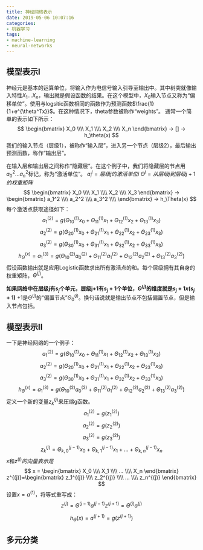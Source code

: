 ```yaml
---
title: 神经网络表示
date: 2019-05-06 10:07:16
categories:
- 机器学习
tags:
- machine-learning
- neural-networks
---
```


<script type="text/x-mathjax-config">
  MathJax.Hub.Config({
    extensions: ["tex2jax.js"],
    jax: ["input/TeX", "output/HTML-CSS"],
    tex2jax: {
      <!--$表示行内元素，$$表示块状元素 -->
      inlineMath: [ ['$','$'], ["\\(","\\)"] ],
      displayMath: [ ['$$','$$'], ["\\[","\\]"] ],
      processEscapes: true
    },
    "HTML-CSS": { availableFonts: ["TeX"] }
  });
</script>
<!--加载MathJax的最新文件， async表示异步加载进来 -->
<script type="text/javascript" async src="https://cdn.mathjax.org/mathjax/latest/MathJax.js">
</script>

## 模型表示I
神经元是基本的运算单位，将输入作为电信号输入引导至输出中。其中树突就像输入特性$X_1...X_n$，输出就是假设函数的结果。在这个模型中，$X_0$输入节点又称为“偏移单位”。使用与logsitic函数相同的函数作为预测函数$\frac{1}{1+e^{\theta^Tx}}$。在这种情况下，theta参数被称作“weights”。
通常一个简单的表示如下所示：
$$
    \begin{bmatrix}
		X_0 \\\\
		X_1 \\\\
        X_2 \\\\
		X_n
	\end{bmatrix}
    ->
    []
    ->
    h_\theta(x)
$$
我们的输入节点（层级1），被称作“输入层”，进入另一个节点（层级2），最后输出预测函数，称作“输出层”。

在输入层和输出层之间称作“隐藏层”。在这个例子中，我们将隐藏层的节点用$a_0^2...a_n^2$标记，称为“激活单位”。
$a_i^j=层级j的激活单位i$
$\Theta^j=从层级j到层级j+1的权重矩阵$
$$
    \begin{bmatrix}
		X_0 \\\\
		X_1 \\\\
        X_2 \\\\
		X_3
	\end{bmatrix}
    ->
    \begin{bmatrix}
		a_1^2 \\\\
		a_2^2 \\\\
        a_3^2 \\\\
	\end{bmatrix}
    ->
    h_\Theta(x)
$$
每个激活点获取途径如下：
$$
a_1^{(2)}=g(\Theta_{10}^{(1)}x_0+\Theta_{11}^{(1)}x_1+\Theta_{12}^{(1)}x_2+\Theta_{13}^{(1)}x_3)
$$
$$
a_2^{(2)}=g(\Theta_{20}^{(1)}x_0+\Theta_{21}^{(1)}x_1+\Theta_{22}^{(1)}x_2+\Theta_{23}^{(1)}x_3)
$$
$$
a_3^{(2)}=g(\Theta_{30}^{(1)}x_0+\Theta_{31}^{(1)}x_1+\Theta_{32}^{(1)}x_2+\Theta_{33}^{(1)}x_3)
$$
$$
h_\Theta^{(x)}=a_1^{(3)}=g(\Theta_{10}^{(2)}a_0^{(2)}+\Theta_{11}^{(2)}a_1^{(2)}+\Theta_{12}^{(2)}a_2^{(2)}+\Theta_{13}^{(2)}a_3^{(2)})
$$
假设函数输出就是应用Logistic函数求出所有激活点的和。每个层级拥有其自身的权重矩阵，$\Theta^{(j)}$。

**如果网络中在层级j有$s_j$个单元，层级j+1有$s_j+1$个单位，$\Theta^{(j)}$的维度就是$s_j+1x(s_j+1)$**
+1是$\Theta^{(j)}$的“偏置节点”$\Theta_0^{(j)}$。换句话说就是输出节点不包括偏置节点，但是输入节点包括。

## 模型表示II
一下是神经网络的一个例子：
$$
a_1^{(2)}=g(\Theta_{10}^{(1)}x_0+\Theta_{11}^{(1)}x_1+\Theta_{12}^{(1)}x_2+\Theta_{13}^{(1)}x_3)
$$
$$
a_2^{(2)}=g(\Theta_{20}^{(1)}x_0+\Theta_{21}^{(1)}x_1+\Theta_{22}^{(1)}x_2+\Theta_{23}^{(1)}x_3)
$$
$$
a_3^{(2)}=g(\Theta_{30}^{(1)}x_0+\Theta_{31}^{(1)}x_1+\Theta_{32}^{(1)}x_2+\Theta_{33}^{(1)}x_3)
$$
$$
h_\Theta^{(x)}=a_1^{(3)}=g(\Theta_{10}^{(2)}a_0^{(2)}+\Theta_{11}^{(2)}a_1^{(2)}+\Theta_{12}^{(2)}a_2^{(2)}+\Theta_{13}^{(2)}a_3^{(2)})
$$
定义一个新的变量$z_k^{(j)}$来压缩g函数。
$$
a_1^{(2)}=g(z_1^{(2)})
$$
$$
a_2^{(2)}=g(z_2^{(2)})
$$
$$
a_3^{(2)}=g(z_3^{(2)})
$$
$$
z_k^{(j)}=\Theta_{k,0}^{(j-1)}x_0+\Theta_{k,1}^{(j-1)}x_1+...+\Theta_{k,n}^{(j-1)}x_n
$$
$x$和$z^{(j)}的向量表示是$
$$
x = \begin{bmatrix}
		X_0 \\\\
		X_1 \\\\
        ... \\\\
		X_n
	\end{bmatrix}
z^{(j)}=\begin{bmatrix}
		z_1^{(j)} \\\\
		z_2^{(j)} \\\\
        ... \\\\
		z_n^{(j)}
	\end{bmatrix}
$$
设置$x=a^{(1)}$，将等式重写成：
$$
z^{(j)}=\Theta^{(j-1)}a^{(j-1)}
z^{(j+1)}=\Theta^{(j)}a^{(j)}
$$

$$
h_\Theta(x)=a^{(j+1)}=g(z^{(j+1)})
$$

## 多元分类


